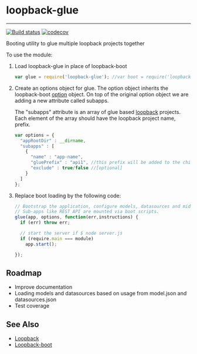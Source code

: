 # loopback-glue
----------------

 [![Build status](https://img.shields.io/travis/yantrashala/loopback-glue/master.svg?branch=v1.0.0)](https://api.travis-ci.org/yantrashala/loopback-glue.svg?branch=v1.0.0) [![codecov](https://codecov.io/gh/yantrashala/gulp-loopback-swagger-validator/branch/v1.0.0/graph/badge.svg)](https://codecov.io/gh/yantrashala/gulp-loopback-swagger-validator)

Booting utility to glue multiple loopback projects together

To use the module:

1. Load loopback-glue in place of loopback-boot

    ```js
    var glue = require('loopback-glue'); //var boot = require('loopback-boot');
    ```

2. Create an options object for glue. The option object inherits the loopback-boot [option][Option] object. On top of the original option object we are adding a new attribute called subapps.

    The "subapps" attribute is an array of glue based [loopback] projects. Each element of the array should have the loopback project name, prefix.

    ```js
    var options = {
      "appRootDir" : __dirname,
      "subapps" : [
        {
          "name" : "app-name",
          "gluePrefix" : "api1", //this prefix will be added to the childApp Url's
          "exclude" : true/false //[optional]
        }
      ]
    };
    ```

3. Replace boot loading by the following code:

    ```javascript
    // Bootstrap the application, configure models, datasources and middleware.
    // Sub-apps like REST API are mounted via boot scripts.
    glue(app, options, function(err,instructions) {
      if (err) throw err;

      // start the server if $ node server.js
      if (require.main === module)
        app.start();

    });
    ```


 Roadmap
 --------------------------
 - Improve documentation
 - Loading models and datasources based on usage from model.json and datasources.json
 - Test coverage

 See Also
 --------------------------

 - [Loopback][loopback]
 - [Loopback-boot][loopback-boot]

 [option]: https://apidocs.strongloop.com/loopback-boot/
 [loopback-boot]: https://apidocs.strongloop.com/loopback-boot/
 [loopback]: http://loopback.io
